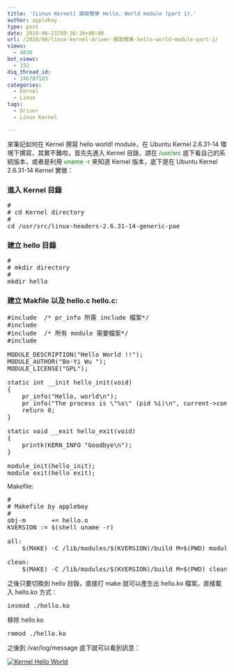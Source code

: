 ```yaml
---
title: '[Linux Kernel] 撰寫簡單 Hello, World module (part 1).'
author: appleboy
type: post
date: 2010-06-21T09:36:10+00:00
url: /2010/06/linux-kernel-driver-撰寫簡單-hello-world-module-part-1/
views:
  - 4830
bot_views:
  - 332
dsq_thread_id:
  - 246787103
categories:
  - Kernel
  - Linux
tags:
  - Driver
  - Linux Kernel

---
```

來筆記如何在 Kernel 撰寫 hello world! module，在 Ubuntu Kernel 2.6.31-14 環境下撰寫，其實不難啦，首先先進入 Kernel 目錄，請在 <span style="color:green">/usr/src</span> 底下看自己的系統版本，或者是利用 <span style="color:green">uname -r</span> 來知道 Kernel 版本，底下是在 Ubuntu Kernel 2.6.31-14 Kernel 實做： 

### 進入 Kernel 目錄

<pre class="brush: bash; title: ; notranslate" title="">#
# cd Kernel directory
#
cd /usr/src/linux-headers-2.6.31-14-generic-pae</pre>

### 建立 hello 目錄

<pre class="brush: bash; title: ; notranslate" title="">#
# mkdir directory
#
mkdir hello</pre>

### 建立 Makfile 以及 hello.c hello.c: 

<pre class="brush: cpp; title: ; notranslate" title="">#include <linux/kernel.h> /* pr_info 所需 include 檔案*/
#include <linux/init.h>
#include <linux/module.h> /* 所有 module 需要檔案*/
#include <linux/version.h>

MODULE_DESCRIPTION("Hello World !!");
MODULE_AUTHOR("Bo-Yi Wu <appleboy.tw AT gmail.com>");
MODULE_LICENSE("GPL");

static int __init hello_init(void)
{
    pr_info("Hello, world\n");
    pr_info("The process is \"%s\" (pid %i)\n", current->comm, current->pid);
    return 0;
}

static void __exit hello_exit(void)
{
    printk(KERN_INFO "Goodbye\n");
}

module_init(hello_init);
module_exit(hello_exit);</pre> Makefile: 

<pre class="brush: bash; title: ; notranslate" title="">#
# Makefile by appleboy <appleboy.tw AT gmail.com>
#
obj-m       += hello.o
KVERSION := $(shell uname -r)

all:
    $(MAKE) -C /lib/modules/$(KVERSION)/build M=$(PWD) modules

clean:
    $(MAKE) -C /lib/modules/$(KVERSION)/build M=$(PWD) clean</pre> 之後只要切換到 hello 目錄，直接打 make 就可以產生出 hello.ko 檔案，直接載入 hello.ko 方式： 

<pre class="brush: bash; title: ; notranslate" title="">insmod ./hello.ko</pre> 移除 hello.ko 

<pre class="brush: bash; title: ; notranslate" title="">rmmod ./hello.ko</pre> 之後到 /var/log/message 底下就可以看到訊息： 

[<img src="https://i0.wp.com/farm5.static.flickr.com/4068/4719816041_ffa47ac6d5.jpg?resize=500%2C136&#038;ssl=1" alt="Kernel Hello World" data-recalc-dims="1" />][1]

 [1]: https://www.flickr.com/photos/appleboy/4719816041/ "Flickr 上 appleboy46 的 Kernel Hello World"